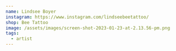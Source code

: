 ```yaml
---
name: Lindsee Boyer
instagram: https://www.instagram.com/lindseebeetattoo/
shop: Bee Tattoo
image: /assets/images/screen-shot-2023-01-23-at-2.13.56-pm.png
tags:
  - artist
---
```

